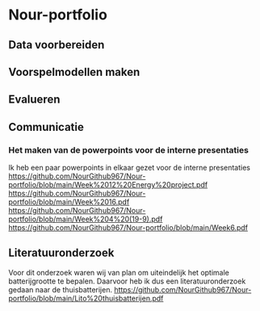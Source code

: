 # Nour-portfolio
## Data voorbereiden
## Voorspelmodellen maken
## Evalueren
## Communicatie
### Het maken van de powerpoints voor de interne presentaties
Ik heb een paar powerpoints in elkaar gezet voor de interne presentaties
https://github.com/NourGithub967/Nour-portfolio/blob/main/Week%2012%20Energy%20project.pdf
https://github.com/NourGithub967/Nour-portfolio/blob/main/Week%2016.pdf
https://github.com/NourGithub967/Nour-portfolio/blob/main/Week%204%20(19-9).pdf
https://github.com/NourGithub967/Nour-portfolio/blob/main/Week6.pdf
## Literatuuronderzoek
Voor dit onderzoek waren wij van plan om uiteindelijk het optimale batterijgrootte te bepalen. Daarvoor heb ik dus een literatuuronderzoek gedaan naar de thuisbatterijen.
https://github.com/NourGithub967/Nour-portfolio/blob/main/Lito%20thuisbatterijen.pdf
